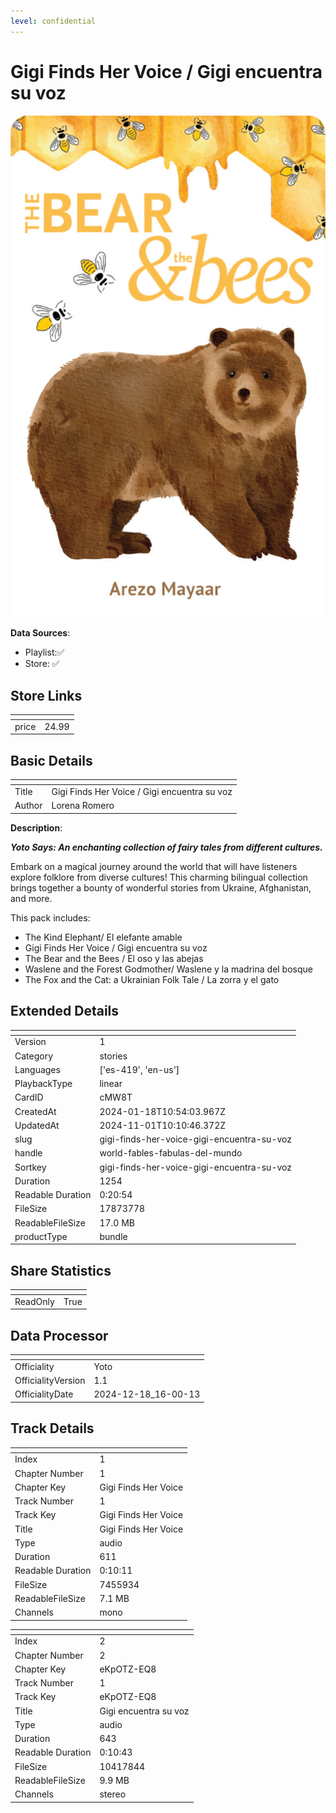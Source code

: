 ```yaml
---
level: confidential
---
```

# Gigi Finds Her Voice / Gigi encuentra su voz

![card_[cMW8T].png](../../img/cards/card_[cMW8T].png)

**Data Sources**: 

- Playlist:✅
- Store: ✅


## Store Links

| <!-- --> | <!-- --> |
| - | - |
| price | 24.99 |


## Basic Details

| <!-- --> | <!-- --> |
| - | - |
| Title | Gigi Finds Her Voice / Gigi encuentra su voz |
| Author | Lorena Romero |

**Description**:

_**Yoto Says: An enchanting collection of fairy tales from different cultures.**_

Embark on a magical journey around the world that will have listeners explore folklore from diverse cultures! This charming bilingual collection brings together a bounty of wonderful stories from Ukraine, Afghanistan, and more.  

This pack includes:

*   The Kind Elephant/ El elefante amable
*   Gigi Finds Her Voice / Gigi encuentra su voz
*   The Bear and the Bees / El oso y las abejas
*   Waslene and the Forest Godmother/ Waslene y la madrina del bosque
*   The Fox and the Cat: a Ukrainian Folk Tale / La zorra y el gato


## Extended Details

| <!-- --> | <!-- --> |
| - | - |
| Version | 1 |
| Category | stories |
| Languages | ['es-419', 'en-us'] |
| PlaybackType | linear |
| CardID | cMW8T |
| CreatedAt | 2024-01-18T10:54:03.967Z |
| UpdatedAt | 2024-11-01T10:10:46.372Z |
| slug | gigi-finds-her-voice-gigi-encuentra-su-voz |
| handle | world-fables-fabulas-del-mundo |
| Sortkey | gigi-finds-her-voice-gigi-encuentra-su-voz |
| Duration | 1254 |
| Readable Duration | 0:20:54 |
| FileSize | 17873778 |
| ReadableFileSize | 17.0 MB |
| productType | bundle |


## Share Statistics

| <!-- --> | <!-- --> |
| - | - |
| ReadOnly | True |


## Data Processor

| <!-- --> | <!-- --> |
| - | - |
| Officiality | Yoto
| OfficialityVersion | 1.1
| OfficialityDate | 2024-12-18_16-00-13


## Track Details

| <!-- --> | <!-- --> |
| - | - |
| Index | 1 |
| Chapter Number | 1 |
| Chapter Key | Gigi Finds Her Voice |
| Track Number | 1 |
| Track Key | Gigi Finds Her Voice |
| Title | Gigi Finds Her Voice |
| Type | audio |
| Duration | 611 |
| Readable Duration | 0:10:11 |
| FileSize | 7455934 |
| ReadableFileSize | 7.1 MB |
| Channels | mono |

| <!-- --> | <!-- --> |
| - | - |
| Index | 2 |
| Chapter Number | 2 |
| Chapter Key | eKpOTZ-EQ8 |
| Track Number | 1 |
| Track Key | eKpOTZ-EQ8 |
| Title | Gigi encuentra su voz |
| Type | audio |
| Duration | 643 |
| Readable Duration | 0:10:43 |
| FileSize | 10417844 |
| ReadableFileSize | 9.9 MB |
| Channels | stereo |


